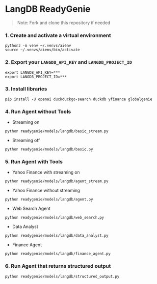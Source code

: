# LangDB ReadyGenie

> Note: Fork and clone this repository if needed

### 1. Create and activate a virtual environment

```shell
python3 -m venv ~/.venvs/aienv
source ~/.venvs/aienv/bin/activate
```

### 2. Export your `LANGDB_API_KEY` and `LANGDB_PROJECT_ID`

```shell
export LANGDB_API_KEY=***
export LANGDB_PROJECT_ID=***
```

### 3. Install libraries

```shell
pip install -U openai duckduckgo-search duckdb yfinance globalgenie
```

### 4. Run Agent without Tools

- Streaming on

```shell
python readygenie/models/langdb/basic_stream.py
```

- Streaming off

```shell
python readygenie/models/langdb/basic.py
```

### 5. Run Agent with Tools

- Yahoo Finance with streaming on

```shell
python readygenie/models/langdb/agent_stream.py
```

- Yahoo Finance without streaming

```shell
python readygenie/models/langdb/agent.py
```

- Web Search Agent

```shell
python readygenie/models/langdb/web_search.py
```

- Data Analyst

```shell
python readygenie/models/langdb/data_analyst.py
```

- Finance Agent

```shell
python readygenie/models/langdb/finance_agent.py
```

### 6. Run Agent that returns structured output

```shell
python readygenie/models/langdb/structured_output.py
```


